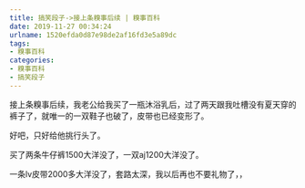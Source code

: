 ```yaml
---
title: 搞笑段子->接上条糗事后续 | 糗事百科
date: 2019-11-27 00:34:24
urlname: 1520efda0d87e98de2af16fd3e5a89dc
tags: 
- 糗事百科
categories:
- 糗事百科
- 搞笑段子
---
```

接上条糗事后续，我老公给我买了一瓶沐浴乳后，过了两天跟我吐槽没有夏天穿的裤子了，就唯一的一双鞋子也破了，皮带也已经变形了。

好吧，只好给他挑行头了。

买了两条牛仔裤1500大洋没了，一双aj1200大洋没了。

一条lv皮带2000多大洋没了，套路太深，我以后再也不要礼物了，，


